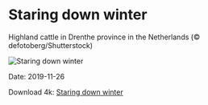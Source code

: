 # Staring down winter

Highland cattle in Drenthe province in the Netherlands (© defotoberg/Shutterstock)

![Staring down winter](https://bing.com/th?id=OHR.HairyHighlanders_EN-US9166386626_UHD.jpg&rf=LaDigue_UHD.jpg&pid=hp&w=1024&h=576)

Date: 2019-11-26

Download 4k: [Staring down winter](https://bing.com/th?id=OHR.HairyHighlanders_EN-US9166386626_UHD.jpg&rf=LaDigue_UHD.jpg&pid=hp&w=3840&h=2160)

